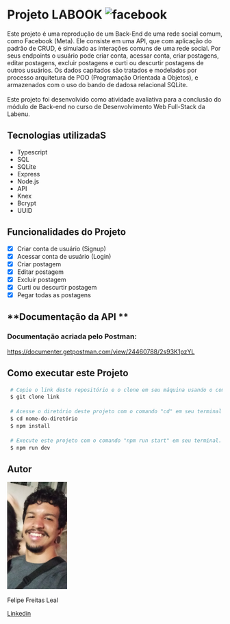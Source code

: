 # **Projeto LABOOK** <img style="height:25px" src="https://www.facebook.com/images/fb_icon_325x325.png" alt="facebook"/>

Este projeto é uma reprodução de um Back-End de uma rede social comum, como Facebook (Meta). Ele consiste em uma API, que 
com  aplicação do padrão de CRUD, é simulado as interações comuns de uma rede social. Por seus endpoints o usuário pode criar conta,
acessar conta, criar postagens, editar postagens, excluir postagens e curti ou descurtir postagens de outros usuários. Os dados capitados
são tratados e modelados por processo arquitetura de POO (Programação Orientada a Objetos), e armazenados com o uso do bando de dadosa relacional SQLite.  
\
Este projeto foi desenvolvido como atividade avaliativa para a conclusão do módulo de Back-end no curso de Desenvolvimento Web Full-Stack da Labenu. 

## **Tecnologias utilizadaS**

 - Typescript
 - SQL
 - SQLite
 - Express
 - Node.js
 - API 
 - Knex
 - Bcrypt
 - UUID

## **Funcionalidades do Projeto**
 - [x] Criar conta de usuário (Signup)
 - [x] Acessar conta de usuário (Login) 
 - [x] Criar postagem
 - [x] Editar postagem
 - [x] Excluir postagem
 - [x] Curti ou descurtir postagem
 - [x] Pegar todas as postagens

## **Documentação da API ** 

### Documentação acriada pelo Postman: ###
https://documenter.getpostman.com/view/24460788/2s93K1pzYL

## **Como executar este Projeto**

```bash
 # Copie o link deste repositório e o clone em seu máquina usando o comando "git clone" em seu terminal.
 $ git clone link

 # Acesse o diretório deste projeto com o comando "cd" em seu terminal e instale as dependências necessárias com o comando "npm install".
 $ cd nome-do-diretório
 $ npm install

 # Execute este projeto com o comando "npm run start" em seu terminal.
 $ npm run dev
```

 ## **Autor**

 <img style="height:250px" src="./assets/1672792865158.jpg" alt="foto autor"/>

 Felipe Freitas Leal
 
 <a href="https://www.linkedin.com/in/felipe-freitas-leal/">Linkedin</a>
 
